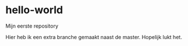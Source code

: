 # hello-world
Mijn eerste repository

Hier heb ik een extra branche gemaakt naast de master. Hopelijk lukt het.
